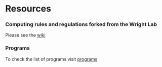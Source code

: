 # Resources
### Computing rules and regulations forked from the Wright Lab  
Please see the [wiki](https://github.com/SIWLab/Lab_Info/wiki)
### Programs
To check the list of programs visit [programs](https://docs.google.com/spreadsheets/d/1c3isBHY7me6Io0EI05cyd1PBXuux_xefvcGXFXWelqI/edit?usp=sharing)
